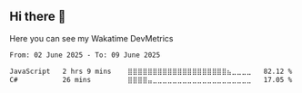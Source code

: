 ## Hi there 👋

Here you can see my Wakatime DevMetrics
<!--START_SECTION:waka-->

```txt
From: 02 June 2025 - To: 09 June 2025

JavaScript   2 hrs 9 mins    ⣿⣿⣿⣿⣿⣿⣿⣿⣿⣿⣿⣿⣿⣿⣿⣿⣿⣿⣿⣿⣦⣀⣀⣀⣀   82.12 %
C#           26 mins         ⣿⣿⣿⣿⣤⣀⣀⣀⣀⣀⣀⣀⣀⣀⣀⣀⣀⣀⣀⣀⣀⣀⣀⣀⣀   17.05 %
```

<!--END_SECTION:waka-->



